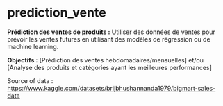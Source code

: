 # prediction_vente

**Prédiction des ventes de produits :**
Utiliser des données de ventes pour prévoir les ventes futures en utilisant des modèles de régression ou de machine learning.

**Objectifs :**
[Prédiction des ventes hebdomadaires/mensuelles] et/ou [Analyse des produits et catégories ayant les meilleures performances]

Source of data : https://www.kaggle.com/datasets/brijbhushannanda1979/bigmart-sales-data

